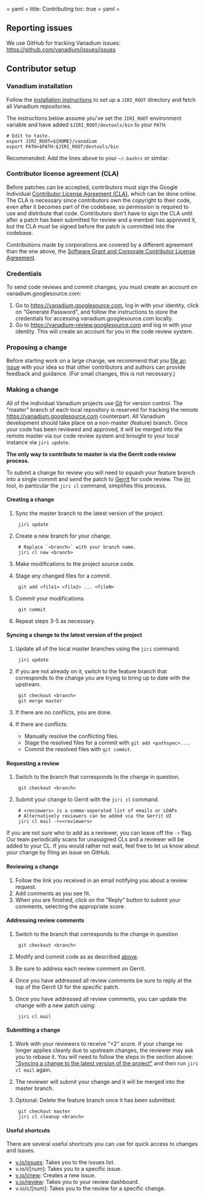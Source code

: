 = yaml =
title: Contributing
toc: true
= yaml =

## Reporting issues

We use GitHub for tracking Vanadium issues:
https://github.com/vanadium/issues/issues

## Contributor setup

### Vanadium installation

Follow the [installation instructions] to set up a `JIRI_ROOT` directory and
fetch all Vanadium repositories.

The instructions below assume you've set the `JIRI_ROOT` environment variable
and have added `$JIRI_ROOT/devtools/bin` to your `PATH`:

    # Edit to taste.
    export JIRI_ROOT=${HOME}/vanadium
    export PATH=$PATH:$JIRI_ROOT/devtools/bin

Recommended: Add the lines above to your `~/.bashrc` or similar.

### Contributor license agreement (CLA)

Before patches can be accepted, contributors must sign the Google Individual
[Contributor License Agreement (CLA)][cla], which can be done online. The CLA is
necessary since contributors own the copyright to their code, even after it
becomes part of the codebase, so permission is required to use and distribute
that code. Contributors don't have to sign the CLA until after a patch has been
submitted for review and a member has approved it, but the CLA must be signed
before the patch is committed into the codebase.

Contributions made by corporations are covered by a different agreement than the
one above, the [Software Grant and Corporate Contributor License
Agreement][corp-cla].

### Credentials

To send code reviews and commit changes, you must create an account on
vanadium.googlesource.com:

1. Go to https://vanadium.googlesource.com, log in with your identity, click on
   "Generate Password", and follow the instructions to store the credentials for
   accessing vanadium.googlesource.com locally.
2. Go to https://vanadium-review.googlesource.com and log in with your identity.
   This will create an account for you in the code review system.

### Proposing a change

Before starting work on a large change, we recommend that you [file an
issue][issue tracker] with your idea so that other contributors and authors can
provide feedback and guidance. (For small changes, this is not necessary.)

### Making a change

All of the individual Vanadium projects use [Git] for version control. The
"master" branch of each local repository is reserved for tracking the remote
https://vanadium.googlesource.com counterpart. All Vanadium development should
take place on a non-master (feature) branch. Once your code has been reviewed
and approved, it will be merged into the remote master via our code review
system and brought to your local instance via `jiri update`.

**The only way to contribute to master is via the Gerrit code review process.**

To submit a change for review you will need to squash your feature branch into a
single commit and send the patch to [Gerrit] for code review. The [jiri] tool,
in particular the `jiri cl` command, simplifies this process.

#### Creating a change

1. Sync the master branch to the latest version of the project.

        jiri update

2. Create a new branch for your change.

        # Replace `<branch>` with your branch name.
        jiri cl new <branch>

3. Make modifications to the project source code.
4. Stage any changed files for a commit.

        git add <file1> <file2> ... <fileN>

5. Commit your modifications.

        git commit

6. Repeat steps 3-5 as necessary.

#### Syncing a change to the latest version of the project

1. Update all of the local master branches using the `jiri` command.

        jiri update

2. If you are not already on it, switch to the feature branch that corresponds
   to the change you are trying to bring up to date with the upstream.

        git checkout <branch>
        git merge master

3. If there are no conflicts, you are done.
4. If there are conflicts:

   * Manually resolve the conflicting files.
   * Stage the resolved files for a commit with `git add <pathspec>...`.
   * Commit the resolved files with `git commit`.

#### Requesting a review

1. Switch to the branch that corresponds to the change in question.

        git checkout <branch>

2. Submit your change to Gerrit with the `jiri cl` command.

        # <reviewers> is a comma-seperated list of emails or LDAPs
        # Alternatively reviewers can be added via the Gerrit UI
        jiri cl mail -r=<reviewers>

If you are not sure who to add as a reviewer, you can leave off the `-r` flag.
Our team periodically scans for unassigned CLs and a reviewer will be added to
your CL. If you would rather not wait, feel free to let us know about your
change by filing an issue on GitHub.

#### Reviewing a change

1. Follow the link you received in an email notifying you about a review
   request.
2. Add comments as you see fit.
3. When you are finished, click on the "Reply" button to submit your comments,
   selecting the appropriate score.

#### Addressing review comments

1. Switch to the branch that corresponds to the change in question

        git checkout <branch>

2. Modify and commit code as as described [above](#creating-a-change).
3. Be sure to address each review comment on Gerrit.
4. Once you have addressed all review comments be sure to reply at the top of
   the Gerrit UI for the specific patch.
5. Once you have addressed all review comments, you can update the change with a
   new patch using:

        jiri cl mail

#### Submitting a change

1. Work with your reviewers to receive "+2" score. If your change no longer
   applies cleanly due to upstream changes, the reviewer may ask you to rebase
   it. You will need to follow the steps in the section above: ["Syncing a
   change to the latest version of the
   project"](#syncing-a-change-to-the-latest-version-of-the-project) and then
   run `jiri cl mail` again.
2. The reviewer will submit your change and it will be merged into the master
   branch.
3. Optional: Delete the feature branch once it has been submitted:

        git checkout master
        jiri cl cleanup <branch>

#### Useful shortcuts

There are several useful shortcuts you can use for quick access to changes and
issues.

*  [v.io/issues](https://v.io/issues): Takes you to the issues list.
*  v.io/i/[num]: Takes you to a specific issue.
*  [v.io/i/new](https://v.io/i/new): Creates a new issue.
*  [v.io/review](https://v.io/review): Takes you to your review dashboard.
*  v.io/c/[num]: Takes you to the review for a specific change.

[installation instructions]: ../installation.html
[cla]: https://cla.developers.google.com/about/google-individual?csw=1
[corp-cla]: https://cla.developers.google.com/about/google-corporate?csw=1
[issue tracker]: https://github.com/vanadium/issues/issues
[git]: http://git-scm.com/
[gerrit]: https://vanadium-review.googlesource.com
[jiri]: ../tools/jiri.html
